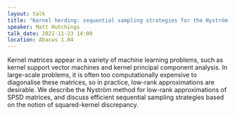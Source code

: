 ```yaml
---
layout: talk
title: "Kernel herding: sequential sampling strategies for the Nyström approximation of large-scale kernel matrices"
speaker: Matt Hutchings
talk_date: 2022-11-23 14:00
location: Abacws 1.04
---
```

Kernel matrices appear in a variety of machine learning problems, such as kernel support vector machines and kernel principal component analysis. In large-scale problems, it is often too computationally expensive to diagonalise these matrices, so in practice, low-rank approximations are desirable. We describe the Nyström method for low-rank approximations of SPSD matrices, and discuss efficient sequential sampling strategies based on the notion of squared-kernel discrepancy.
